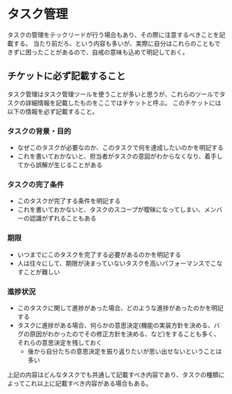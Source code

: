 # タスク管理
タスクの管理をテックリードが行う場合もあり、その際に注意するべきことを記載する。
当たり前だろ、という内容も多いが、実際に自分はこれらのこともできずに困ったことがあるので、自戒の意味も込めて明記しておく。

## チケットに必ず記載すること
タスク管理はタスク管理ツールを使うことが多いと思うが、これらのツールでタスクの詳細情報を記載したものをここではチケットと呼ぶ。
このチケットには以下の情報を必ず記載すること。

### タスクの背景・目的
- なぜこのタスクが必要なのか、このタスクで何を達成したいのかを明記する
- これを書いておかないと、担当者がタスクの意図がわからなくなり、着手してから誤解が生じることがある

### タスクの完了条件
- このタスクが完了する条件を明記する
- これを書いておかないと、タスクのスコープが曖昧になってしまい、メンバーの認識がずれることもある

### 期限
- いつまでにこのタスクを完了する必要があるのかを明記する
- 人は往々にして、期限が決まっていないタスクを高いパフォーマンスでこなすことが難しい

### 進捗状況
- このタスクに関して進捗があった場合、どのような進捗があったのかを明記する
- タスクに進捗がある場合、何らかの意思決定(機能の実装方針を決める、バグの原因がわかったのでその修正方針を決める、など)をすることも多く、それらの意思決定を残しておく
  - 後から自分たちの意思決定を振り返りたいが思い出せないということは多い

上記の内容はどんなタスクでも共通して記載すべき内容であり、タスクの種類によってこれ以上に記載すべき内容がある場合もある。

